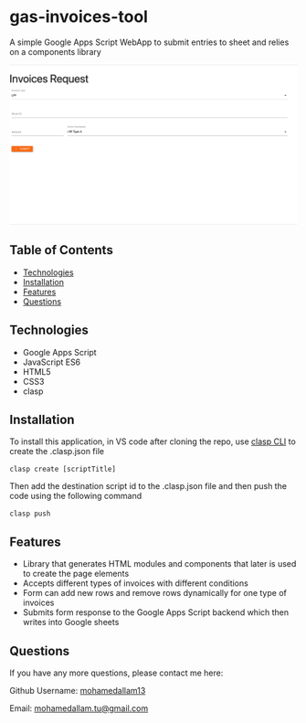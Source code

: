# gas-invoices-tool
A simple Google Apps Script WebApp to submit entries to sheet and relies on a components library

![Application](./src/screenshots/Screenshot1.png)


## Table of Contents

* [Technologies](#technologies)
* [Installation](#installation)
* [Features](#features)
* [Questions](#questions)



## Technologies 

* Google Apps Script
* JavaScript ES6
* HTML5
* CSS3
* clasp

## Installation

To install this application, in VS code after cloning the repo, use [clasp CLI](https://developers.google.com/apps-script/guides/clasp) to create the .clasp.json file

```
clasp create [scriptTitle]
```

Then add the destination script id to the .clasp.json file and then push the code using the following command

```
clasp push
```


## Features

* Library that generates HTML modules and components that later is used to create the page elements
* Accepts different types of invoices with different conditions
* Form can add new rows and remove rows dynamically for one type of invoices
* Submits form response to the Google Apps Script backend which then writes into Google sheets



## Questions 

If you have any more questions, please contact me here:

Github Username: [mohamedallam13](https://mohamedallam13.github.io/react-professional-portfolio/)

Email: [mohamedallam.tu@gmail.com](mailto:mohamedallam.tu@gmail.com)

